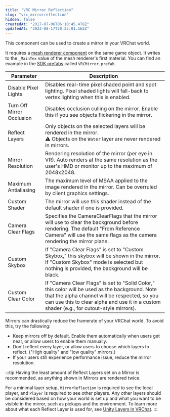 ```yaml
---
title: "VRC Mirror Reflection"
slug: "vrc_mirrorreflection"
hidden: false
createdAt: "2017-07-06T06:10:45.478Z"
updatedAt: "2022-08-17T20:23:01.162Z"
---
```

This component can be used to create a mirror in your VRChat world.

It requires a [mesh renderer component](https://docs.unity3d.com/Manual/class-MeshRenderer.html) on the same game object. It writes to the `_MainTex` value of the mesh renderer's first material. You can find an example in the [SDK prefabs](/worlds/sdk-prefabs#vrcmirror) called `VRCMirror.prefab`.

| Parameter | Description |
| --- | --- |
| Disable Pixel Lights | Disables real-time pixel shaded point and spot lighting. Pixel shaded lights will fall-back to vertex lighting when this is enabled. |
| Turn Off Mirror Occlusion | Disables occlusion culling on the mirror. Enable this if you see objects flickering in the mirror. |
| Reflect Layers | Only objects on the selected layers will be rendered in the mirror. <br />⚠ Objects on the `Water` layer are never rendered in mirrors. |
| Mirror Resolution | Rendering resolution of the mirror (per eye in VR). Auto renders at the same resolution as the user's HMD or monitor up to the maximum of 2048x2048. |
| Maximum Antialiasing | The maximum level of MSAA applied to the image rendered in the mirror. Can be overruled by client graphics settings. |
| Custom Shader | The mirror will use this shader instead of the default shader if one is provided. |
| Camera Clear Flags | Specifies the CameraClearFlags that the mirror will use to clear the background before rendering. The default "From Reference Camera" will use the same flags as the camera rendering the mirror plane. |
| Custom Skybox | If "Camera Clear Flags" is set to "Custom Skybox," this skybox will be shown in the mirror. If "Custom Skybox" mode is selected but nothing is provided, the background will be black. |
| Custom Clear Color | If "Camera Clear Flags" is set to "Solid Color," this color will be used as the background. Note that the alpha channel will be respected, so you can use this to clear alpha and use it in a custom shader (e.g., for cutout-style mirrors). |

Mirrors can drastically reduce the framerate of your VRChat world. To avoid this, try the following:
- Keep mirrors off by default. Enable them automatically when users get near, or allow users to enable them manually.
- Don't reflect every layer, or allow users to choose which layers to reflect. ("High quality" and "low quality" mirrors.)
- If your users still experience performance issue, reduce the mirror resolution.

:::tip
Having the least amount of Reflect Layers set on a Mirror is recommended, as anything shown in Mirrors are rendered twice.

For a minimal layer setup, `MirrorReflection` is required to see the local player, and `Player` is required to see other players. Any other layers should be considered based on how your world is set up and what you want to be visible in the mirror, such as pickups and the environment. To learn more about what each Reflect Layer is used for, see [Unity Layers in VRChat](../layers.md).
:::